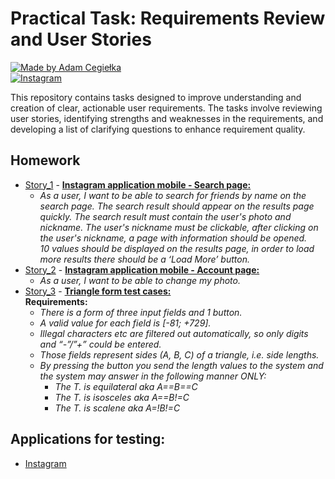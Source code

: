# Practical Task: Requirements Review and User Stories

[![Made by Adam Cegiełka](https://img.shields.io/badge/made%20by%20-Adam%20Cegielka-blue.svg?style=flat-square)](https://adamcegielka.pl) <br>
[![Instagram](https://img.shields.io/badge/Testing%20App-Instagram-d62976.svg?logo=instagram)](https://www.instagram.com/)

This repository contains tasks designed to improve understanding and creation of clear, actionable user requirements. The tasks involve reviewing user stories, identifying strengths and weaknesses in the requirements, and developing a list of clarifying questions to enhance requirement quality.

## Homework

- [Story_1](https://github.com/AdamCegGrid/practical_task_module_6/tree/main/Story_1) - [**Instagram application mobile - Search page:**](https://github.com/AdamCegGrid/practical_task_module_6/tree/main/Story_1)  
    - *As a user, I want to be able to search for friends by name on the search page. The search result should appear on the results page quickly. The search result must contain the user's photo and nickname. The user's nickname must be clickable, after clicking on the user's nickname, a page with information should be opened.<br>10 values should be displayed on the results page, in order to load more results there should be a ‘Load More’ button.*
- [Story_2](https://github.com/AdamCegGrid/practical_task_module_6/tree/main/Story_2) - [**Instagram application mobile - Account page:**](https://github.com/AdamCegGrid/practical_task_module_6/tree/main/Story_2)  
    - *As a user, I want to be able to change my photo.*
- [Story_3](https://github.com/AdamCegGrid/practical_task_module_6/tree/main/Story_3) - [**Triangle form test cases:**](https://github.com/AdamCegGrid/practical_task_module_6/tree/main/Story_3)  
**Requirements:**
    - *There is a form of three input fields and 1 button.*  
    - *A valid value for each field is [-81; +729].*  
    - *Illegal characters etc are filtered out automatically, so only digits and “-”/”+” could be entered.*  
    - *Those fields represent sides (A, B, C) of a triangle, i.e. side lengths.*  
    - *By pressing the button you send the length values to the system and the system may answer in the following manner ONLY:*  
        - *The T. is equilateral aka A==B==C*  
        - *The T. is isosceles aka A==B!=C*  
        - *The T. is scalene aka A=!B!=C*  

## Applications for testing:

- [Instagram](https://www.instagram.com/)
